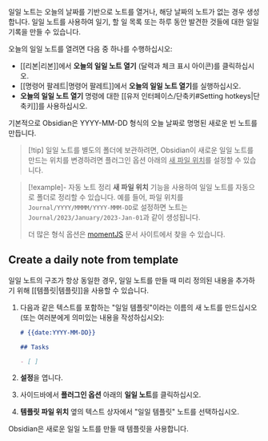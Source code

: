 일일 노트는 오늘의 날짜를 기반으로 노트를 열거나, 해당 날짜의 노트가 없는 경우 생성합니다. 일일 노트를 사용하여 일기, 할 일 목록 또는 하루 동안 발견한 것들에 대한 일일 기록을 만들 수 있습니다.

오늘의 일일 노트를 열려면 다음 중 하나를 수행하십시오:

- [[리본|리본]]에서 **오늘의 일일 노트 열기** (달력과 체크 표시 아이콘)를 클릭하십시오.
- [[명령어 팔레트|명령어 팔레트]]에서 **오늘의 일일 노트 열기**를 실행하십시오.
- **오늘의 일일 노트 열기** 명령에 대한 [[유저 인터페이스/단축키#Setting hotkeys|단축키]]를 사용하십시오.

기본적으로 Obsidian은 YYYY-MM-DD 형식의 오늘 날짜로 명명된 새로운 빈 노트를 만듭니다.

> [!tip] 일일 노트를 별도의 폴더에 보관하려면, Obsidian이 새로운 일일 노트를 만드는 위치를 변경하려면 플러그인 옵션 아래의 <u>새 파일 위치</u>를 설정할 수 있습니다.

> [!example]- 자동 노트 정리
> **새 파일 위치** 기능을 사용하여 일일 노트를 자동으로 폴더로 정리할 수 있습니다. 예를 들어, 파일 위치를 `Journal/YYYY/MMMM/YYYY-MMM-DD`로 설정하면 노트는 `Journal/2023/January/2023-Jan-01`과 같이 생성됩니다.
> 
> 더 많은 형식 옵션은 [momentJS](https://momentjs.com/docs/#/displaying/format/) 문서 사이트에서 찾을 수 있습니다.

## Create a daily note from template

일일 노트의 구조가 항상 동일한 경우, 일일 노트를 만들 때 미리 정의된 내용을 추가하기 위해 [[템플릿|템플릿]]을 사용할 수 있습니다.

1. 다음과 같은 텍스트를 포함하는 "일일 템플릿"이라는 이름의 새 노트를 만드십시오 (또는 여러분에게 의미있는 내용을 작성하십시오):

   ```md
   # {{date:YYYY-MM-DD}}

   ## Tasks

   - [ ]
   ```

2. **설정**을 엽니다.
3. 사이드바에서 **플러그인 옵션** 아래의 **일일 노트**를 클릭하십시오.
4. **템플릿 파일 위치** 옆의 텍스트 상자에서 "일일 템플릿" 노트를 선택하십시오.
    
Obsidian은 새로운 일일 노트를 만들 때 템플릿을 사용합니다.
